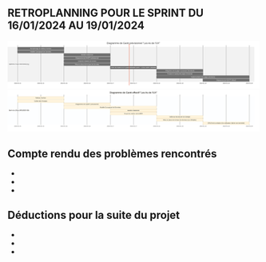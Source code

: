 ## RETROPLANNING POUR LE SPRINT DU 16/01/2024 AU 19/01/2024

![](img/diagramme_de_gantt_previsionnel.svg)
![](img/diagramme_de_gantt_effectif.svg)

## Compte rendu des problèmes rencontrés
-
-
-

## Déductions pour la suite du projet
-
-
-
